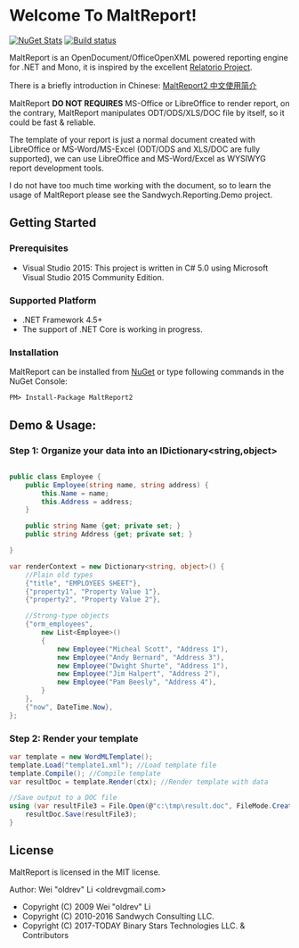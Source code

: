 # Welcome To **MaltReport**!

[![NuGet Stats](https://img.shields.io/nuget/v/MaltReport2.svg)](https://www.nuget.org/packages/MaltReport2) 
[![Build status](https://ci.appveyor.com/api/projects/status/w9rc2jbb6v4o4jgk/branch/master?svg=true)](https://ci.appveyor.com/project/oldrev/maltreport/branch/master)

MaltReport is an OpenDocument/OfficeOpenXML powered reporting engine for .NET and Mono, it is inspired by the excellent [Relatorio Project](http://relatorio.openhex.org/).

There is a briefly introduction in Chinese: [MaltReport2 中文使用简介](http://www.cnblogs.com/oldrev/p/maltreport2_intro.html)

MaltReport **DO NOT REQUIRES** MS-Office or LibreOffice to render report, on the contrary, MaltReport manipulates ODT/ODS/XLS/DOC file by itself, so it could be fast & reliable. 

The template of your report is just a normal document created with LibreOffice or MS-Word/MS-Excel (ODT/ODS and XLS/DOC are fully supported), 
we can use LibreOffice and MS-Word/Excel as WYSIWYG report development tools.

I do not have too much time working with the document, so to learn the usage of MaltReport please see the Sandwych.Reporting.Demo project.


## Getting Started

### Prerequisites

* Visual Studio 2015: This project is written in C# 5.0 using Microsoft Visual Studio 2015 Community Edition.

### Supported Platform

* .NET Framework 4.5+
* The support of .NET Core is working in progress.

### Installation

MaltReport can be installed from [NuGet](https://www.nuget.org/packages/MaltReport2) or type following commands in the NuGet Console:

```
PM> Install-Package MaltReport2
```

## Demo & Usage:

### Step 1: Organize your data into an IDictionary<string,object>

```csharp

public class Employee {
    public Employee(string name, string address) {
        this.Name = name;
        this.Address = address;
    }

    public string Name {get; private set; }
    public string Address {get; private set; }

}

var renderContext = new Dictionary<string, object>() {
    //Plain old types
    {"title", "EMPLOYEES SHEET"},
    {"property1", "Property Value 1"},
    {"property2", "Property Value 2"},

    //Strong-type objects
    {"orm_employees",
        new List<Employee>()
        {
            new Employee("Micheal Scott", "Address 1"),
            new Employee("Andy Bernard", "Address 3"),
            new Employee("Dwight Shurte", "Address 1"),
            new Employee("Jim Halpert", "Address 2"),
            new Employee("Pam Beesly", "Address 4"),
        }
    },
    {"now", DateTime.Now}, 
};
```

### Step 2: Render your template

```csharp
var template = new WordMLTemplate();
template.Load("template1.xml"); //Load template file
template.Compile(); //Compile template
var resultDoc = template.Render(ctx); //Render template with data

//Save output to a DOC file
using (var resultFile3 = File.Open(@"c:\tmp\result.doc", FileMode.Create, FileAccess.ReadWrite)) { 
    resultDoc.Save(resultFile3);
}
```

## License

MaltReport is licensed in the MIT license.

Author: Wei "oldrev" Li <oldrev<at>gmail.com>

* Copyright (C) 2009 Wei "oldrev" Li
* Copyright (C) 2010-2016 Sandwych Consulting LLC.
* Copyright (C) 2017-TODAY Binary Stars Technologies LLC. & Contributors
